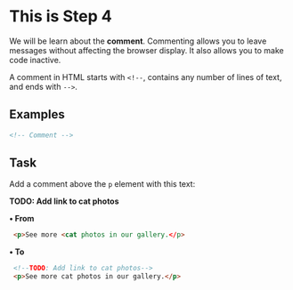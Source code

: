 # This is Step 4

We will be learn about the **comment**. Commenting allows you to leave messages without affecting the browser display. It also allows you to make code inactive.

A comment in HTML starts with ``<!--``, contains any number of lines of text, and ends with ``-->``.

## Examples

```HTML
<!-- Comment -->
```

## Task

Add a comment above the ``p`` element with this text:

**TODO: Add link to cat photos**

**• From**

```HTML
 <p>See more <cat photos in our gallery.</p>
```

**• To**

```HTML
 <!--TODO: Add link to cat photos-->
 <p>See more cat photos in our gallery.</p>
```